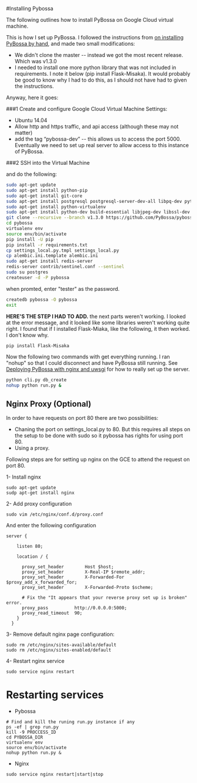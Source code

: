 #Installing Pybossa

The following outlines how to install PyBossa on Google Cloud virtual machine.

This is how I set up PyBossa. I followed the instructions from [on installing PyBossa by hand](http://docs.pybossa.com/en/latest/install.html), and made two small modifications:
* We didn't clone the master -- instead we got the most recent release. Which was v1.3.0
* I needed to install one more python library that was not included in requirements. I note it below (pip install Flask-Misaka). It would probably be good to know why I had to do this, as I should not have had to given the instructions.

Anyway, here it goes:

###1 Create and configure Google Cloud Virtual Machine
Settings:
* Ubuntu 14.04
* Allow http and https traffic, and api access (although these may not matter)
* add the tag “pybossa-dev” -- this allows us to access the port 5000. Eventually we need to set up real server to allow access to this instance of PyBossa.

###2 SSH into the Virtual Machine

and do the following:
```bash
sudo apt-get update
sudo apt-get install python-pip
sudo apt-get install git-core
sudo apt-get install postgresql postgresql-server-dev-all libpq-dev python-psycopg2
sudo apt-get install python-virtualenv
sudo apt-get install python-dev build-essential libjpeg-dev libssl-dev swig libffi-dev
git clone --recursive --branch v1.3.0 https://github.com/PyBossa/pybossa
cd pybossa
virtualenv env
source env/bin/activate
pip install -U pip
pip install -r requirements.txt
cp settings_local.py.tmpl settings_local.py
cp alembic.ini.template alembic.ini
sudo apt-get install redis-server
redis-server contrib/sentinel.conf --sentinel
sudo su postgres
createuser -d -P pybossa
```
when promted, enter "tester" as the password.
```bash
createdb pybossa -O pybossa
exit
```
**HERE'S THE STEP I HAD TO ADD.** the next parts weren't working. I looked at the error message, and it looked like some libraries weren't working quite right. I found that if I installed Flask-Miaka, like the following, it then worked. I don't know why. 
```bash
pip install Flask-Misaka 
```
Now the following two commands with get everything running. I ran "nohup" so that I could disconnect and have PyBossa still running. See [Deploying PyBossa with nginx and uwsgi](http://docs.pybossa.com/en/latest/nginx.html#deploying-pybossa-with-nginx-and-uwsgi) for how to really set up the server.
```bash
python cli.py db_create
nohup python run.py &
```

## Nginx Proxy (Optional)

In order to have requests on port 80 there are two possibilities:
- Chaning the port on settings_local.py to 80. But this requires all steps on the setup to be done with sudo so it pybossa has rights for using port 80.
- Using a proxy.

Following steps are for setting up nginx on the GCE to attend the request on port 80.

1- Install nginx
```
sudo apt-get update
sudp apt-get install nginx
```
2- Add proxy configuration
```
sudo vim /etc/nginx/conf.d/proxy.conf
```
And enter the following configuration
```
server {

    listen 80;

    location / {

      proxy_set_header        Host $host;
      proxy_set_header        X-Real-IP $remote_addr;
      proxy_set_header        X-Forwarded-For $proxy_add_x_forwarded_for;
      proxy_set_header        X-Forwarded-Proto $scheme;

      # Fix the "It appears that your reverse proxy set up is broken" error.
      proxy_pass          http://0.0.0.0:5000;
      proxy_read_timeout  90;
    }
  }
```
3- Remove default nginx page configuration:
```
sudo rm /etc/nginx/sites-available/default
sudo rm /etc/nginx/sites-enabled/default
```
4- Restart nginx service
```
sudo service nginx restart
```
# Restarting services

- Pybossa
 
```
# Find and kill the runing run.py instance if any
ps -ef | grep run.py
kill -9 PROCCESS_ID
cd PYBOSSA_DIR
virtualenv env
source env/bin/activate
nohup python run.py &
```
- Nginx
```
sudo service nginx restart|start|stop
```
